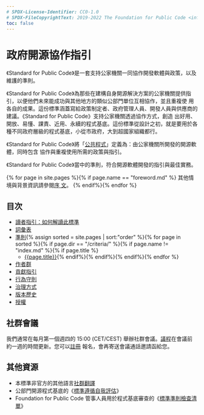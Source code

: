 ```yaml
---
# SPDX-License-Identifier: CC0-1.0
# SPDX-FileCopyrightText: 2019-2022 The Foundation for Public Code <info@publiccode.net>, https://standard.publiccode.net/AUTHORS
toc: false
---
```

# 政府開源協作指引

《Standard for Public Code》是一套支持公家機關一同協作開發軟體與政策，以及維護的準則。

《Standard for Public Code》為那些在建構自身開源解決方案的公家機關提供指引，以便他們未來能成功與其他地方的類似公部門單位互相協作，並且重複使
用各自的成果。這份標準涵蓋寫給政策制定者、政府管理人員、開發人員與供應商的建議。《Standard for Public Code》支持公家機關透過協作方式，創造
出好用、開放、易懂、課責、近用、永續的程式基底。這份標準從設計之初，就是要用於各種不同政府層級的程式基底，小從市政府，大到超國家組織都行。

《Standard for Public Code》將「[公共程式](glossary.md#public-code)」定義為：由公家機關所開發的開源軟體，同時包含
協作與重複使用所需的政策與指引。

《Standard for Public Code》當中的準則，符合開源軟體開發的指引與最佳實務。

{% for page in site.pages %}{% if page.name == "foreword.md" %} 其他情境與背景資訊請參閱[序
文](foreword.md)。 {% endif%}{% endfor %}

## 目次

* [讀者指引：如何解讀此標準](readers-guide.md)
* [詞彙表](glossary.md)
* [準則](criteria/){% assign sorted = site.pages | sort:"order" %}{% for page in
sorted %}{% if page.dir == "/criteria/" %}{% if page.name != "index.md" %}{%
if page.title %}
   * [{{page.title}}]({{page.url}}){% endif%}{% endif%}{% endif%}{% endfor %}
* [作者群](AUTHORS.md)
* [貢獻指引](CONTRIBUTING.md)
* [行為守則](CODE_OF_CONDUCT.md)
* [治理方式](GOVERNANCE.md)
* [版本歷史](CHANGELOG.md)
* [授權](license.html)

## 社群會議

我們通常在每月第一個週四的 15:00 (CET/CEST) 舉辦社群會議。[議程](https://write.publiccode.net/pads/Community-Call-Standard-for-Public-Code)在會議前
約一週的時間更新。您可以[註冊](https://odoo.publiccode.net/survey/start/594b9243-c7e5-4bc1-8714-35137c971842)
報名，會再寄送會議通話邀請函給您。

## 其他資源

* 本標準非官方的其他語言[社群翻譯](https://publiccodenet.github.io/community-translations-standard/)
* 公部門開源程式基底的《[標準遵循自我評估](https://publiccodenet.github.io/assessment-eligibility/)》
* Foundation for Public Code 管事人員用於程式基底審查的《[標準準則檢查清單](/docs/review-template.html)》
